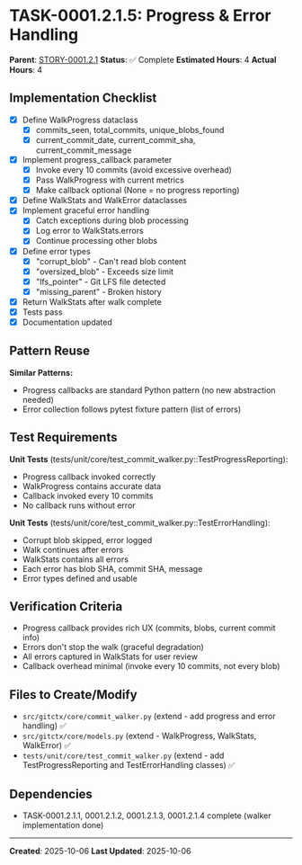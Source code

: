 # TASK-0001.2.1.5: Progress & Error Handling

**Parent**: [STORY-0001.2.1](README.md)
**Status**: ✅ Complete
**Estimated Hours**: 4
**Actual Hours**: 4

## Implementation Checklist

- [x] Define WalkProgress dataclass
  - [x] commits_seen, total_commits, unique_blobs_found
  - [x] current_commit_date, current_commit_sha, current_commit_message
- [x] Implement progress_callback parameter
  - [x] Invoke every 10 commits (avoid excessive overhead)
  - [x] Pass WalkProgress with current metrics
  - [x] Make callback optional (None = no progress reporting)
- [x] Define WalkStats and WalkError dataclasses
- [x] Implement graceful error handling
  - [x] Catch exceptions during blob processing
  - [x] Log error to WalkStats.errors
  - [x] Continue processing other blobs
- [x] Define error types
  - [x] "corrupt_blob" - Can't read blob content
  - [x] "oversized_blob" - Exceeds size limit
  - [x] "lfs_pointer" - Git LFS file detected
  - [x] "missing_parent" - Broken history
- [x] Return WalkStats after walk complete
- [x] Tests pass
- [x] Documentation updated

## Pattern Reuse

**Similar Patterns:**
- Progress callbacks are standard Python pattern (no new abstraction needed)
- Error collection follows pytest fixture pattern (list of errors)

## Test Requirements

**Unit Tests** (tests/unit/core/test_commit_walker.py::TestProgressReporting):
- Progress callback invoked correctly
- WalkProgress contains accurate data
- Callback invoked every 10 commits
- No callback runs without error

**Unit Tests** (tests/unit/core/test_commit_walker.py::TestErrorHandling):
- Corrupt blob skipped, error logged
- Walk continues after errors
- WalkStats contains all errors
- Each error has blob SHA, commit SHA, message
- Error types defined and usable

## Verification Criteria

- Progress callback provides rich UX (commits, blobs, current commit info)
- Errors don't stop the walk (graceful degradation)
- All errors captured in WalkStats for user review
- Callback overhead minimal (invoke every 10 commits, not every blob)

## Files to Create/Modify

- `src/gitctx/core/commit_walker.py` (extend - add progress and error handling) ✅
- `src/gitctx/core/models.py` (extend - WalkProgress, WalkStats, WalkError) ✅
- `tests/unit/core/test_commit_walker.py` (extend - add TestProgressReporting and TestErrorHandling classes) ✅

## Dependencies

- TASK-0001.2.1.1, 0001.2.1.2, 0001.2.1.3, 0001.2.1.4 complete (walker implementation done)

---

**Created**: 2025-10-06
**Last Updated**: 2025-10-06
